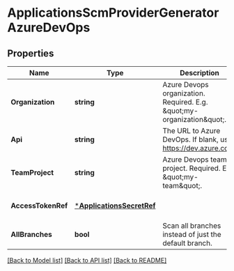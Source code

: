 # ApplicationsScmProviderGeneratorAzureDevOps

## Properties
Name | Type | Description | Notes
------------ | ------------- | ------------- | -------------
**Organization** | **string** | Azure Devops organization. Required. E.g. \&quot;my-organization\&quot;. | [optional] [default to null]
**Api** | **string** | The URL to Azure DevOps. If blank, use https://dev.azure.com. | [optional] [default to null]
**TeamProject** | **string** | Azure Devops team project. Required. E.g. \&quot;my-team\&quot;. | [optional] [default to null]
**AccessTokenRef** | [***ApplicationsSecretRef**](applicationsSecretRef.md) |  | [optional] [default to null]
**AllBranches** | **bool** | Scan all branches instead of just the default branch. | [optional] [default to null]

[[Back to Model list]](../README.md#documentation-for-models) [[Back to API list]](../README.md#documentation-for-api-endpoints) [[Back to README]](../README.md)

